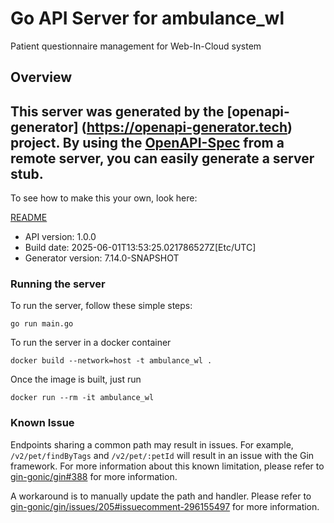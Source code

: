 # Go API Server for ambulance_wl

Patient questionnaire management for Web-In-Cloud system

## Overview
This server was generated by the [openapi-generator]
(https://openapi-generator.tech) project.
By using the [OpenAPI-Spec](https://github.com/OAI/OpenAPI-Specification) from a remote server, you can easily generate a server stub.
-

To see how to make this your own, look here:

[README](https://openapi-generator.tech)

- API version: 1.0.0
- Build date: 2025-06-01T13:53:25.021786527Z[Etc/UTC]
- Generator version: 7.14.0-SNAPSHOT

### Running the server

To run the server, follow these simple steps:

```
go run main.go
```

To run the server in a docker container
```
docker build --network=host -t ambulance_wl .
```

Once the image is built, just run
```
docker run --rm -it ambulance_wl
```

### Known Issue

Endpoints sharing a common path may result in issues. For example, `/v2/pet/findByTags` and `/v2/pet/:petId` will result in an issue with the Gin framework. For more information about this known limitation, please refer to [gin-gonic/gin#388](https://github.com/gin-gonic/gin/issues/388) for more information.

A workaround is to manually update the path and handler. Please refer to [gin-gonic/gin/issues/205#issuecomment-296155497](https://github.com/gin-gonic/gin/issues/205#issuecomment-296155497) for more information.

